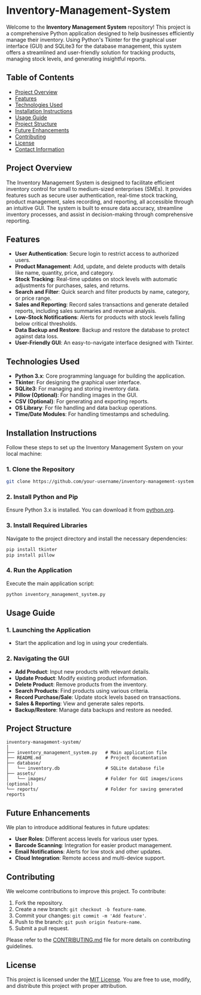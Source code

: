 # Inventory-Management-System

Welcome to the **Inventory Management System** repository! This project is a comprehensive Python application designed to help businesses efficiently manage their inventory. Using Python's Tkinter for the graphical user interface (GUI) and SQLite3 for the database management, this system offers a streamlined and user-friendly solution for tracking products, managing stock levels, and generating insightful reports.

## **Table of Contents**

- [Project Overview](#project-overview)
- [Features](#features)
- [Technologies Used](#technologies-used)
- [Installation Instructions](#installation-instructions)
- [Usage Guide](#usage-guide)
- [Project Structure](#project-structure)
- [Future Enhancements](#future-enhancements)
- [Contributing](#contributing)
- [License](#license)
- [Contact Information](#contact-information)

## **Project Overview**

The Inventory Management System is designed to facilitate efficient inventory control for small to medium-sized enterprises (SMEs). It provides features such as secure user authentication, real-time stock tracking, product management, sales recording, and reporting, all accessible through an intuitive GUI. The system is built to ensure data accuracy, streamline inventory processes, and assist in decision-making through comprehensive reporting.

## **Features**

- **User Authentication**: Secure login to restrict access to authorized users.
- **Product Management**: Add, update, and delete products with details like name, quantity, price, and category.
- **Stock Tracking**: Real-time updates on stock levels with automatic adjustments for purchases, sales, and returns.
- **Search and Filter**: Quick search and filter products by name, category, or price range.
- **Sales and Reporting**: Record sales transactions and generate detailed reports, including sales summaries and revenue analysis.
- **Low-Stock Notifications**: Alerts for products with stock levels falling below critical thresholds.
- **Data Backup and Restore**: Backup and restore the database to protect against data loss.
- **User-Friendly GUI**: An easy-to-navigate interface designed with Tkinter.

## **Technologies Used**

- **Python 3.x**: Core programming language for building the application.
- **Tkinter**: For designing the graphical user interface.
- **SQLite3**: For managing and storing inventory data.
- **Pillow (Optional)**: For handling images in the GUI.
- **CSV (Optional)**: For generating and exporting reports.
- **OS Library**: For file handling and data backup operations.
- **Time/Date Modules**: For handling timestamps and scheduling.

## **Installation Instructions**

Follow these steps to set up the Inventory Management System on your local machine:

### **1. Clone the Repository**
```bash
git clone https://github.com/your-username/inventory-management-system.git
```

### **2. Install Python and Pip**
Ensure Python 3.x is installed. You can download it from [python.org](https://www.python.org/downloads/).

### **3. Install Required Libraries**
Navigate to the project directory and install the necessary dependencies:
```bash
pip install tkinter
pip install pillow
```

### **4. Run the Application**
Execute the main application script:
```bash
python inventory_management_system.py
```

## **Usage Guide**

### **1. Launching the Application**
- Start the application and log in using your credentials.

### **2. Navigating the GUI**
- **Add Product**: Input new products with relevant details.
- **Update Product**: Modify existing product information.
- **Delete Product**: Remove products from the inventory.
- **Search Products**: Find products using various criteria.
- **Record Purchase/Sale**: Update stock levels based on transactions.
- **Sales & Reporting**: View and generate sales reports.
- **Backup/Restore**: Manage data backups and restore as needed.

## **Project Structure**

```
inventory-management-system/
│
├── inventory_management_system.py   # Main application file
├── README.md                        # Project documentation
├── database/
│   └── inventory.db                 # SQLite database file
├── assets/
│   └── images/                      # Folder for GUI images/icons (optional)
└── reports/                         # Folder for saving generated reports
```

## **Future Enhancements**

We plan to introduce additional features in future updates:
- **User Roles**: Different access levels for various user types.
- **Barcode Scanning**: Integration for easier product management.
- **Email Notifications**: Alerts for low stock and other updates.
- **Cloud Integration**: Remote access and multi-device support.

## **Contributing**

We welcome contributions to improve this project. To contribute:
1. Fork the repository.
2. Create a new branch: `git checkout -b feature-name`.
3. Commit your changes: `git commit -m 'Add feature'`.
4. Push to the branch: `git push origin feature-name`.
5. Submit a pull request.

Please refer to the [CONTRIBUTING.md](CONTRIBUTING.md) file for more details on contributing guidelines.

## **License**

This project is licensed under the [MIT License](LICENSE). You are free to use, modify, and distribute this project with proper attribution.

